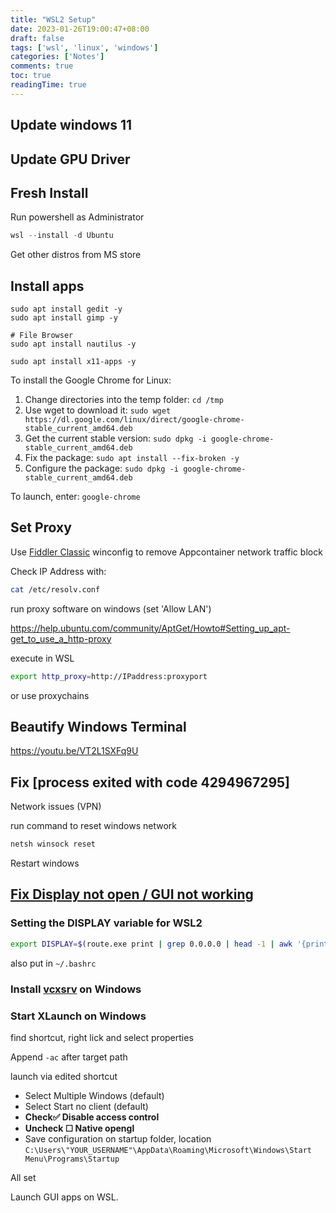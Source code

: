 ```yaml
---
title: "WSL2 Setup"
date: 2023-01-26T19:00:47+08:00
draft: false
tags: ['wsl', 'linux', 'windows']
categories: ['Notes']
comments: true
toc: true
readingTime: true
---
```


## Update windows 11

## Update GPU Driver

## Fresh Install

Run powershell as Administrator

```powershell
wsl --install -d Ubuntu
```

Get other distros from MS store

## Install apps

```
sudo apt install gedit -y
sudo apt install gimp -y

# File Browser
sudo apt install nautilus -y

sudo apt install x11-apps -y
```

To install the Google Chrome for Linux:

1. Change directories into the temp folder: `cd /tmp`
2. Use wget to download it: `sudo wget https://dl.google.com/linux/direct/google-chrome-stable_current_amd64.deb`
3. Get the current stable version: `sudo dpkg -i google-chrome-stable_current_amd64.deb`
4. Fix the package: `sudo apt install --fix-broken -y`
5. Configure the package: `sudo dpkg -i google-chrome-stable_current_amd64.deb`

To launch, enter: `google-chrome`

## Set Proxy

Use [Fiddler Classic](https://www.telerik.com/fiddler/fiddler-classic) winconfig to remove Appcontainer network traffic block

Check IP Address with:

```bash
cat /etc/resolv.conf
```

run proxy software on windows (set 'Allow LAN')

https://help.ubuntu.com/community/AptGet/Howto#Setting_up_apt-get_to_use_a_http-proxy

execute in WSL

```bash
export http_proxy=http://IPaddress:proxyport
```

or use proxychains
## Beautify Windows Terminal

https://youtu.be/VT2L1SXFq9U



## Fix [process exited with code 4294967295]

Network issues (VPN)

run command to reset windows network

```powershell
netsh winsock reset
```

Restart windows

## [Fix Display not open / GUI not working](https://github.com/microsoft/WSL/issues/4106#issuecomment-876470388)

### Setting the DISPLAY variable for WSL2

```bash
export DISPLAY=$(route.exe print | grep 0.0.0.0 | head -1 | awk '{print $4}'):0.0
```

also put in `~/.bashrc`

### Install [vcxsrv](https://sourceforge.net/projects/vcxsrv/) on Windows

### Start XLaunch on Windows

find shortcut, right lick and select properties

Append `-ac` after target path

launch via edited shortcut

- Select Multiple Windows (default)
- Select Start no client (default)
- **Check✅ Disable access control**
- **Uncheck ☐ Native opengl**
- Save configuration on startup folder, location `C:\Users\"YOUR_USERNAME"\AppData\Roaming\Microsoft\Windows\Start Menu\Programs\Startup`

All set 

Launch GUI apps on WSL.